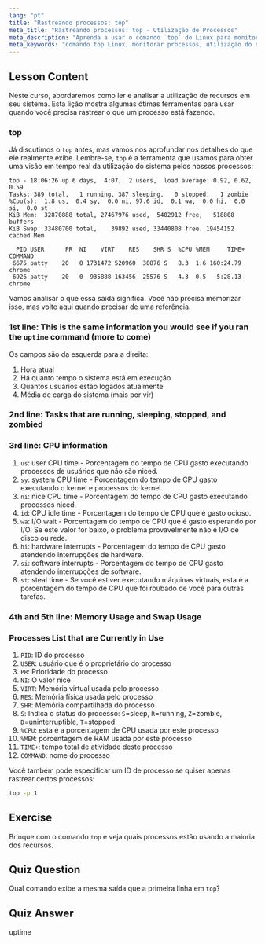 ```yaml
---
lang: "pt"
title: "Rastreando processos: top"
meta_title: "Rastreando processos: top - Utilização de Processos"
meta_description: "Aprenda a usar o comando `top` do Linux para monitorar recursos do sistema e rastrear processos. Entenda os detalhes de CPU, memória e processos para análise de desempenho."
meta_keywords: "comando top Linux, monitorar processos, utilização do sistema, desempenho Linux, iniciante, tutorial, guia"
---
```


## Lesson Content

Neste curso, abordaremos como ler e analisar a utilização de recursos em seu sistema. Esta lição mostra algumas ótimas ferramentas para usar quando você precisa rastrear o que um processo está fazendo.

### top

Já discutimos o `top` antes, mas vamos nos aprofundar nos detalhes do que ele realmente exibe. Lembre-se, `top` é a ferramenta que usamos para obter uma visão em tempo real da utilização do sistema pelos nossos processos:

```plaintext
top - 18:06:26 up 6 days,  4:07,  2 users,  load average: 0.92, 0.62, 0.59
Tasks: 389 total,   1 running, 387 sleeping,   0 stopped,   1 zombie
%Cpu(s):  1.8 us,  0.4 sy,  0.0 ni, 97.6 id,  0.1 wa,  0.0 hi,  0.0 si,  0.0 st
KiB Mem:  32870888 total, 27467976 used,  5402912 free,   518808 buffers
KiB Swap: 33480700 total,    39892 used, 33440808 free. 19454152 cached Mem

  PID USER      PR  NI    VIRT    RES    SHR S  %CPU %MEM     TIME+ COMMAND
 6675 patty    20   0 1731472 520960  30876 S   8.3  1.6 160:24.79 chrome
 6926 patty    20   0  935888 163456  25576 S   4.3  0.5   5:28.13 chrome
```

Vamos analisar o que essa saída significa. Você não precisa memorizar isso, mas volte aqui quando precisar de uma referência.

### 1st line: This is the same information you would see if you ran the `uptime` command (more to come)

Os campos são da esquerda para a direita:

1. Hora atual
2. Há quanto tempo o sistema está em execução
3. Quantos usuários estão logados atualmente
4. Média de carga do sistema (mais por vir)

### 2nd line: Tasks that are running, sleeping, stopped, and zombied

### 3rd line: CPU information

1. `us`: user CPU time - Porcentagem do tempo de CPU gasto executando processos de usuários que não são niced.
2. `sy`: system CPU time - Porcentagem do tempo de CPU gasto executando o kernel e processos do kernel.
3. `ni`: nice CPU time - Porcentagem do tempo de CPU gasto executando processos niced.
4. `id`: CPU idle time - Porcentagem do tempo de CPU que é gasto ocioso.
5. `wa`: I/O wait - Porcentagem do tempo de CPU que é gasto esperando por I/O. Se este valor for baixo, o problema provavelmente não é I/O de disco ou rede.
6. `hi`: hardware interrupts - Porcentagem do tempo de CPU gasto atendendo interrupções de hardware.
7. `si`: software interrupts - Porcentagem do tempo de CPU gasto atendendo interrupções de software.
8. `st`: steal time - Se você estiver executando máquinas virtuais, esta é a porcentagem do tempo de CPU que foi roubado de você para outras tarefas.

### 4th and 5th line: Memory Usage and Swap Usage

### Processes List that are Currently in Use

1. `PID`: ID do processo
2. `USER`: usuário que é o proprietário do processo
3. `PR`: Prioridade do processo
4. `NI`: O valor nice
5. `VIRT`: Memória virtual usada pelo processo
6. `RES`: Memória física usada pelo processo
7. `SHR`: Memória compartilhada do processo
8. `S`: Indica o status do processo: `S`=sleep, `R`=running, `Z`=zombie, `D`=uninterruptible, `T`=stopped
9. `%CPU`: esta é a porcentagem de CPU usada por este processo
10. `%MEM`: porcentagem de RAM usada por este processo
11. `TIME+`: tempo total de atividade deste processo
12. `COMMAND`: nome do processo

Você também pode especificar um ID de processo se quiser apenas rastrear certos processos:

```bash
top -p 1
```

## Exercise

Brinque com o comando `top` e veja quais processos estão usando a maioria dos recursos.

## Quiz Question

Qual comando exibe a mesma saída que a primeira linha em `top`?

## Quiz Answer

uptime
